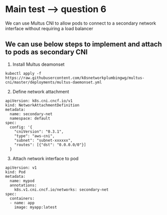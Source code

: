 # Main test --> question 6

We can use Multus CNI to allow pods to connect to a secondary network interface without requiring a load balancer

## We can use below steps to implement and attach to pods as secondary CNI


1. Install Multus deamonset
```
kubectl apply -f https://raw.githubusercontent.com/k8snetworkplumbingwg/multus-cni/master/deployments/multus-daemonset.yml
```

2. Define network attachment
```
apiVersion: k8s.cni.cncf.io/v1
kind: NetworkAttachmentDefinition
metadata:
  name: secondary-net
  namespace: default
spec:
  config: '{
    "cniVersion": "0.3.1",
    "type": "aws-cni",
    "subnet": "subnet-xxxxxx",
    "routes": [{"dst": "0.0.0.0/0"}]
  }
```

3. Attach network interface to pod
```
apiVersion: v1
kind: Pod
metadata:
  name: mypod
  annotations:
    k8s.v1.cni.cncf.io/networks: secondary-net
spec:
  containers:
  - name: app
    image: myapp:latest

```